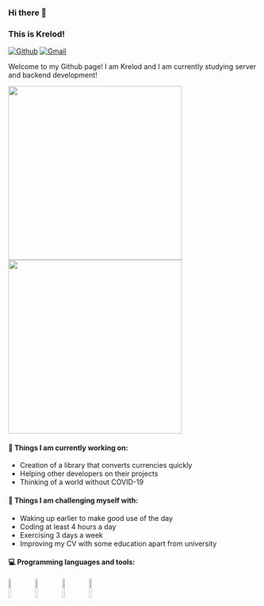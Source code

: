 ### Hi there 👋
### This is Krelod!

[![Github](https://img.shields.io/badge/-Github-000?style=flat&logo=Github&logoColor=white)](https://github.com/krelod)
[![Gmail](https://img.shields.io/badge/-Gmail-c14438?style=flat&logo=Gmail&logoColor=white)](mailto:pgomesrodrigues801@gmail.com)

Welcome to my Github page! I am Krelod and I am currently studying server and backend development!

<p align='left'>
  <img src="https://github-readme-stats.vercel.app/api?username=krelod&show_icons=true&count_private=true&theme=radical" width="350">
  <br>
  <img src="https://github-readme-stats.vercel.app/api/top-langs/?username=krelod&layout=compact&theme=radical" width="350" />
</p>

#### 🌱 Things I am currently working on: 
- Creation of a library that converts currencies quickly
- Helping other developers on their projects
- Thinking of a world without COVID-19

#### :muscle: Things I am challenging myself with:
- Waking up earlier to make good use of the day
- Coding at least 4 hours a day
- Exercising 3 days a week
- Improving my CV with some education apart from university

#### :computer: Programming languages and tools: 
<p>
    <code><img width="10%" src="https://www.vectorlogo.zone/logos/nodejs/nodejs-ar21.svg"></code>
    <code><img width="10%" src="https://www.vectorlogo.zone/logos/expressjs/expressjs-ar21.svg"></code>
    <code><img width="10%" src="https://www.vectorlogo.zone/logos/mongodb/mongodb-ar21.svg"></code>
    <code><img width="10%" src="https://www.vectorlogo.zone/logos/reactjs/reactjs-ar21.svg"></code>
</p>
